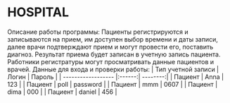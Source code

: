 # HOSPITAL
Описание работы программы:
Пациенты регистрируются и записываются на прием, им доступен выбор времени и даты записи, далее врачи подтверждают прием и могут провести его, поставить диагноз. Результат приема будет записан в учетную запись пациента. Работники регистратуры могут просматривать данные пациентов и врачей.
Данные для входа и проверки работы:
| Тип учетной записи | Логин  | Пароль   |
| ------------------ |:------:| --------:|
| Пациент            | Anna   | 123      |
| Пациент            | poll   | password |
| Пациент            | mmm    | 0607     |
| Пациент            | dima   | 000      |
| Пациент            | daniel | 456      |
